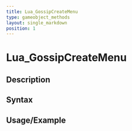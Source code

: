 ```yaml
---
title: Lua_GossipCreateMenu
type: gameobject_methods
layout: single_markdown
position: 1
---
```


# Lua_GossipCreateMenu

## Description

## Syntax

## Usage/Example


